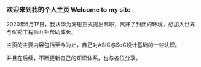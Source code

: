 ### 欢迎来到我的个人主页 Welcome to my site


2020年6月17日，我从华为海思正式提出离职，离开了封闭的环境，想加入世界与优秀工程师互相帮助成长。


主页的主要内容包括至今为止，自己对ASIC与SoC设计基础的一些认识。


并且在后续，不断更新自己的知识体系，也与各位分享。
